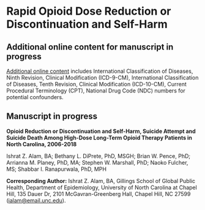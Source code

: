 # Rapid Opioid Dose Reduction or Discontinuation and Self-Harm
## Additional online content for manuscript in progress
[Additional online content](https://github.com/ishrat-z-alam/Rapid-Opioid-Dose-Reduction-or-Discontinuation-and-Self-Harm/blob/main/Additional_Online_Content_Alam_2023-08-01.xlsx) includes International Classification of Diseases, Ninth Revision, Clinical Modification (ICD-9-CM), International Classification of Diseases, Tenth Revision, Clinical Modification (ICD-10-CM), Current Procedural Terminology (CPT), National Drug Code (NDC) numbers for potential confounders.

## Manuscript in progress
**Opioid Reduction or Discontinuation and Self-Harm, Suicide Attempt and Suicide Death Among High-Dose Long-Term Opioid Therapy Patients in North Carolina, 2006-2018**

Ishrat Z. Alam, BA; Bethany L. DiPrete, PhD, MSGH; Brian W. Pence, PhD; Arrianna M. Planey, PhD, MA; Stephen W. Marshall, PhD; Naoko Fulcher, MS; Shabbar I. Ranapurwala, PhD, MPH

**Corresponding Author:** Ishrat Z. Alam, BA, Gillings School of Global Public Health, Department of Epidemiology, University of North Carolina at Chapel Hill, 135 Dauer Dr, 2101 McGavran-Greenberg Hall, Chapel Hill, NC 27599 (ialam@email.unc.edu). 
